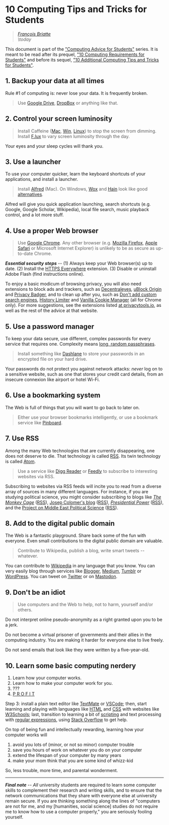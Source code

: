 # 10 Computing Tips and Tricks for Students

> _[François Briatte](mailto:f.briatte@gmail.com)_  
> _\today_

This document is part of the ["Computing Advice for Students"][computing] series. It is meant to be read after its prequel, ["10 Computing Requirements for Students"][ct0-pdf] and before its sequel, ["10 Additional Computing Tips and Tricks for Students"][ct2-pdf].

[computing]: https://github.com/briatte/computing
[ct0-pdf]: https://cdn.rawgit.com/briatte/computing/64047f36/student-requirements.pdf
[ct2-pdf]: https://cdn.rawgit.com/briatte/computing/85f32dec/computing-tricks-2.pdf

## 1. Backup your data at all times

Rule #1 of computing is: never lose your data. It is frequently broken.

> Use [Google Drive][google-drive], [DropBox][dropbox] or anything like that.

[google-drive]: https://www.google.com/drive/
[dropbox]: https://www.dropbox.com/

## 2. Control your screen luminosity

> Install Caffeine ([Mac][caffeine-mac], [Win][caffeine-win], [Linux][caffeine-linux]) to stop the screen from dimming.  
> Install [F.lux][flux] to vary screen luminosity through the day.

[caffeine-mac]: http://lightheadsw.com/caffeine/
[caffeine-win]: http://www.zhornsoftware.co.uk/caffeine/index.html
[caffeine-linux]: https://github.com/kzar/caffeine
[flux]: https://justgetflux.com/

Your eyes and your sleep cycles will thank you.

## 3. Use a launcher

To use your computer quicker, learn the keyboard shortcuts of your applications, and install a launcher.

> Install [Alfred][alfred] (Mac).  On Windows, [Wox][wox] and [Hain][hain] look like good [alternatives][alfred-alternatives].

[alfred]: https://www.alfredapp.com/
[alfred-alternatives]: https://alternativeto.net/software/alfred/
[wox]: http://www.getwox.com/
[hain]: https://hainproject.github.io/hain/

Alfred will give you quick application launching, search shortcuts (e.g. Google, Google Scholar, Wikipedia), local file search, music playback control, and a lot more stuff.

## 4. Use a proper Web browser

> Use [Google Chrome][chrome]. Any other browser (e.g. [Mozilla Firefox][firefox], [Apple Safari][safari] or Microsoft Internet Explorer) is unlikely to be as secure as up-to-date Chrome.

___Essential security steps___ -- (1) Always keep your Web browser(s) up to date. (2) Install the [HTTPS Everywhere][https-everywhere] extension. (3) Disable or uninstall Adobe Flash (find instructions online).

[brave]: https://brave.com/
[chrome]: https://www.google.com/chrome/
[firefox]: https://www.mozilla.org/en-US/firefox/
[safari]: https://www.apple.com/safari/
[https-everywhere]: https://www.eff.org/https-everywhere

To enjoy a basic modicum of browsing privacy, you will also need extensions to block ads and trackers, such as [Decentraleyes][decentraleyes], [uBlock Origin][ublock-origin] and [Privacy Badger][privacy-badger], and to clean up after you, such as [Don't add custom search engines][no-search-engines], [History Limiter][history-limiter] and [Vanilla Cookie Manager][vanilla-cookie-manager] (all for Chrome only). For more suggestions, see the extensions listed [at privacytools.io][privacy-tools], as well as the rest of the advice at that website.

[no-search-engines]: https://chrome.google.com/webstore/detail/dont-add-custom-search-en/dnodlcololidkjgbpeoleabmkocdhacc
[decentraleyes]: https://decentraleyes.org/
[ublock-origin]: https://github.com/gorhill/uBlock
[privacy-badger]: https://www.eff.org/privacybadger
[history-limiter]: https://chrome.google.com/webstore/detail/history-limiter-custom/ibpfkplbhnbiklpjacjbaelahebmbmpp
[vanilla-cookie-manager]: https://github.com/laktak/vanilla-chrome
[privacy-tools]: https://www.privacytools.io/#addons

## 5. Use a password manager

To keep your data secure, use different, complex passwords for every service that requires one. Complexity means [long, random passphrases][xkcd-passphrase].

> Install something like [Dashlane][dashlane] to store your passwords in an encrypted file on your hard drive.

[dashlane]: https://www.dashlane.com/
[xkcd-passphrase]: https://xkcd.com/936/

Your passwords do not protect you against network attacks: _never_ log on to a sensitive website, such as one that stores your credit card details, from an insecure connexion like airport or hotel Wi-Fi.

## 6. Use a bookmarking system

The Web is full of things that you will want to go back to later on.

> Either use your browser bookmarks intelligently, or use a bookmark service like [Pinboard][pinboard].

[pinboard]: https://pinboard.in/

## 7. Use RSS

Among the many Web technologies that are currently disappearing, one does not deserve to die. That technology is called [RSS][rss]. Its twin technology is called [Atom][atom].

> Use a service like [Digg Reader][digg-reader] or [Feedly][feedly] to subscribe to interesting websites via RSS.

Subscribing to websites via RSS feeds will incite you to read from a diverse array of sources in many different languages. For instance, if you are studying political science, you might consider subscribing to blogs like _[The Monkey Cage][monkey-cage]_ ([RSS][monkey-cage-rss]), [Josep Colomer's blog][josep-colomer] ([RSS][josep-colomer-rss]), *[Presidential Power][presidential-power]* ([RSS][presidential-power-rss]), and the [Project on Middle East Political Science][pomeps] ([RSS][pomeps-rss]).

[rss]: https://en.wikipedia.org/wiki/RSS
[atom]: https://en.wikipedia.org/wiki/Atom_(standard)
[digg-reader]: https://digg.com/reader
[feedly]: https://feedly.com/
[monkey-cage]: https://www.washingtonpost.com/news/monkey-cage/
[monkey-cage-rss]: http://feeds.washingtonpost.com/rss/rss_monkey-cage
[josep-colomer]: https://jcolomer.blogspot.com/
[josep-colomer-rss]: https://jcolomer.blogspot.com/feeds/posts/default
[presidential-power]: http://presidential-power.com/
[presidential-power-rss]: http://presidential-power.com/?feed=rss2
[pomeps]: https://pomeps.org/
[pomeps-rss]: https://pomeps.org/feed/

## 8. Add to the digital public domain

The Web is a fantastic playground. Share back some of the fun with everyone. Even small contributions to the digital public domain are valuable.

> Contribute to Wikipedia, publish a blog, write smart tweets -- whatever.

You can contribute to [Wikipedia][wikipedia] in any language that you know. You can very easily blog through services like [Blogger][blogger], [Medium][medium], [Tumblr][tumblr] or [WordPress][wordpress]. You can tweet on [Twitter][twitter] or on [Mastodon][mastodon].

[wikipedia]: https://www.wikipedia.org/
[blogger]: https://www.blogger.com/
[medium]: https://medium.com/
[tumblr]: https://www.tumblr.com/
[wordpress]: https://wordpress.com/
[twitter]: https://twitter.com/
[mastodon]: https://mastodon.social/

## 9. Don't be an idiot

> Use computers and the Web to help, not to harm, yourself and/or others.

Do not interpret online pseudo-anonymity as a right granted upon you to be a jerk.

Do not become a virtual prisoner of governments and their allies in the computing industry. You are making it harder for everyone else to live freely.

Do not send emails that look like they were written by a five-year-old.

## 10. Learn some basic computing nerdery

1. Learn how your computer works.
2. Learn how to make your computer work for you.
3. ???
4. [P R O F I T](http://knowyourmeme.com/memes/profit)

Step 3: install a plain text editor like [TextMate][textmate] or [VSCode][vscode]; then, start learning and playing with languages like [HTML][html] and [CSS][css] with websites like [W3Schools][w3schools]; last, transition to learning a bit of [scripting][bash] and text processing with [regular expressions][regex], using [Stack Overflow][stack-overflow] to get help.

[textmate]: https://github.com/textmate/textmate
[vscode]: https://code.visualstudio.com/
[html]: https://en.wikipedia.org/wiki/HTML
[css]: https://en.wikipedia.org/wiki/CSS
[w3schools]: https://www.w3schools.com/
[bash]: http://shop.oreilly.com/product/0636920058304.do
[regex]: https://github.com/zeeshanu/learn-regex
[stack-overflow]: https://stackoverflow.com/

On top of being fun and intellectually rewarding, learning how your computer works will

1. avoid you lots of (minor, or not so minor) computer trouble
2. save you hours of work on whatever you do on your computer
3. extend the lifespan of your computer by many years
4. make your mom think that you are some kind of whizz-kid

So, less trouble, more time, and parental wonderment.

* * *

___Final note___ -- _All_ university students are required to learn some computer skills to complement their research and writing skills, and to ensure that the network communications that they share with everyone else at university remain secure. If you are thinking something along the lines of "computers are not for me, and my [humanities, social science] studies do not require me to know how to use a computer properly," you are seriously fooling yourself.
